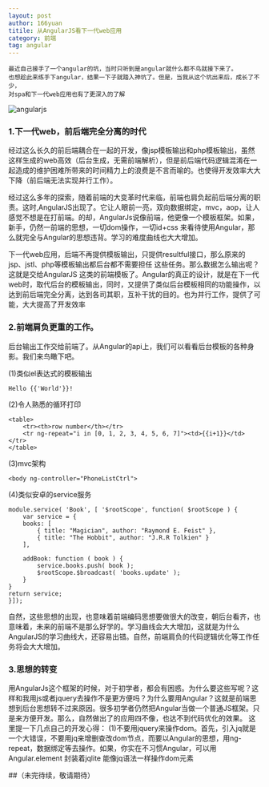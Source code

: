 ```yaml
---
layout: post
author: 166yuan
titile: 从AngularJS看下一代web应用
category: 前端
tag: angular
---
```


```
最近自己接手了一个angular的坑，当时只听到是angular就什么都不鸟就接下来了。
也想趁此来练手下angular，结果一下子就踏入神坑了。但是，当我从这个坑出来后，成长了不少，
对spa和下一代web应用也有了更深入的了解
```
![angularjs](http://7xiwi7.com1.z0.glb.clouddn.com/angularjs.jpg)
### 1.下一代web，前后端完全分离的时代
经过这么长久的前后端耦合在一起的开发，像jsp模板输出和php模板输出，虽然这样生成的web高效（后台生成，无需前端解析），但是前后端代码逻辑混淆在一起造成的维护困难所带来的时间精力上的浪费是不言而喻的。也使得开发效率大大下降（前后端无法实现并行工作）。

经过这么多年的探索，随着前端的大变革时代来临，前端也肩负起前后端分离的职责。这时,AngularJS出现了。它让人眼前一亮，双向数据绑定，mvc，aop，让人感觉不想是在打前端。的却，AngularJs说像前端，他更像一个模板框架。如果，新手，仍然一前端的思想，一切dom操作，一切id+css 来看待使用Angular，那么就完全与Angular的思想违背。学习的难度曲线也大大增加。

下一代web应用，后端不再提供模板输出，只提供resultful接口，那么原来的jsp、jstl、php等模板输出都后台都不需要担任
这些任务。那么数据怎么输出呢？这就是交给AngularJS 这类的前端模板了。Angular的真正的设计，就是在下一代web时，取代后台的模板输出，同时，又提供了类似后台模板相同的功能操作，以达到前后端完全分离，达到各司其职，互补干扰的目的。也为并行工作，提供了可能，大大提高了开发效率

### 2.前端肩负更重的工作。

后台输出工作交给前端了。从Angular的api上，我们可以看看后台模板的各种身影。我们来鸟瞰下吧。

(1)类似el表达式的模板输出 

```Hello {{'World'}}!```

(2)令人熟悉的循环打印

	<table>
    	<tr><th>row number</th></tr>
    	<tr ng-repeat="i in [0, 1, 2, 3, 4, 5, 6, 7]"><td>{{i+1}}</td></tr>
	</table>

(3)mvc架构

	<body ng-controller="PhoneListCtrl">

(4)类似安卓的service服务

	module.service( 'Book', [ '$rootScope', function( $rootScope ) {
      	var service = {
      	books: [
        	{ title: "Magician", author: "Raymond E. Feist" },
        	{ title: "The Hobbit", author: "J.R.R Tolkien" }
      	],

      	addBook: function ( book ) {
        	service.books.push( book );
        	$rootScope.$broadcast( 'books.update' );
      	}
   	}
   	return service;
	}]);

自然，这些思想的出现，也意味着前端编码思想要做很大的改变，朝后台看齐，也意味着，未来的前端不是那么好学的。学习曲线会大大增加，这就是为什么AngularJS的学习曲线大，还容易出错。自然，前端肩负的代码逻辑优化等工作任务将会大大增加。

### 3.思想的转变

用AngularJs这个框架的时候，对于初学者，都会有困惑。为什么要这些写呢？这样和我用js或者jquery去操作不是更方便吗？为什么要用Angular？这就是前端思想到后台思想转不过来原因。很多初学者仍然把Angular当做一个普通JS框架。只是来方便开发。那么，自然做出了的应用四不像，也达不到代码优化的效果。
这里提一下几点自己的开发心得：
(1)不要用jquery来操作dom。首先，引入jq就是一个大错误，不要用jq来增删查改dom节点，而要以Angular的思想，用ng-repeat，数据绑定等去操作。如果，你实在不习惯Angular，可以用Angular.element 封装着jqlite 能像jq语法一样操作dom元素

##（未完待续，敬请期待）


